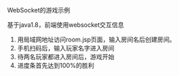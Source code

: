 WebSocket的游戏示例

基于java1.8，前端使用websocket交互信息

1. 用局域网地址访问room.jsp页面，输入房间名后创建房间。
2. 手机扫码后，输入玩家名字进入房间
3. 待两名玩家都进入房间后，游戏开始
4. 进度条首先达到100%的胜利
